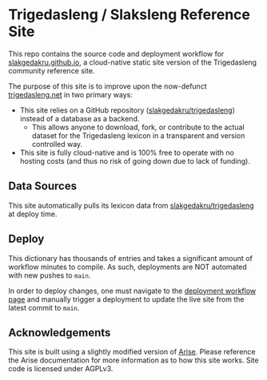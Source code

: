 # Trigedasleng / Slaksleng Reference Site

This repo contains the source code and deployment workflow for [slakgedakru.github.io](https://slakgedakru.github.io), a cloud-native static site version of the Trigedasleng community reference site.

The purpose of this site is to improve upon the now-defunct [trigedasleng.net](https://github.com/projectarkadiateam/trigedasleng) in two primary ways:

- This site relies on a GitHub repository ([slakgedakru/trigedasleng](https://github.com/slakgedakru/trigedasleng)) instead of a database as a backend.
    - This allows anyone to download, fork, or contribute to the actual dataset for the Trigedasleng lexicon in a transparent and version controlled way.
- This site is fully cloud-native and is 100% free to operate with no hosting costs (and thus no risk of going down due to lack of funding).

## Data Sources

This site automatically pulls its lexicon data from [slakgedakru/trigedasleng](https://github.com/slakgedakru/trigedasleng) at deploy time.

## Deploy

This dictionary has thousands of entries and takes a significant amount of workflow minutes to compile. As such, deployments are NOT automated with new pushes to `main`.

In order to deploy changes, one must navigate to the [deployment workflow page](https://github.com/slakgedakru/dictionary/actions/workflows/arise-deploy.yml) and manually trigger a deployment to update the live site from the latest commit to `main`.

## Acknowledgements

This site is built using a slightly modified version of [Arise](https://github.com/spectrasecure/arise). Please reference the Arise documentation for more information as to how this site works. Site code is licensed under AGPLv3.
